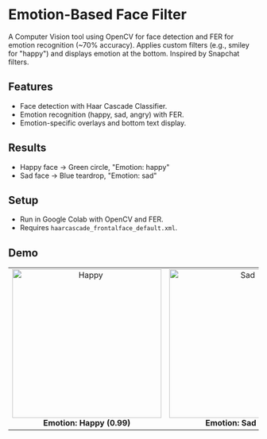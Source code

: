 # Emotion-Based Face Filter
A Computer Vision tool using OpenCV for face detection and FER for emotion recognition (~70% accuracy). Applies custom filters (e.g., smiley for "happy") and displays emotion at the bottom. Inspired by Snapchat filters.

## Features
- Face detection with Haar Cascade Classifier.
- Emotion recognition (happy, sad, angry) with FER.
- Emotion-specific overlays and bottom text display.

## Results
- Happy face → Green circle, "Emotion: happy"
- Sad face → Blue teardrop, "Emotion: sad"

## Setup
- Run in Google Colab with OpenCV and FER.
- Requires `haarcascade_frontalface_default.xml`.

## Demo
<table>
  <tr>
    <td align="center">
      <img src="filtered_happy.png" alt="Happy" width="300"/><br/>
      <strong>Emotion: Happy (0.99)</strong>
    </td>
    <td align="center">
      <img src="filtered_sad.png" alt="Sad" width="300"/><br/>
      <strong>Emotion: Sad (0.65)</strong>
    </td>
  </tr>
</table>
